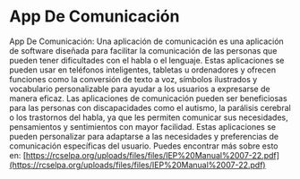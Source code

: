 # App De Comunicación
App De Comunicación: Una aplicación de comunicación es una aplicación de software diseñada para facilitar la comunicación de las personas que pueden tener dificultades con el habla o el lenguaje. Estas aplicaciones se pueden usar en teléfonos inteligentes, tabletas u ordenadores y ofrecen funciones como la conversión de texto a voz, símbolos ilustrados y vocabulario personalizable para ayudar a los usuarios a expresarse de manera eficaz. Las aplicaciones de comunicación pueden ser beneficiosas para las personas con discapacidades como el autismo, la parálisis cerebral o los trastornos del habla, ya que les permiten comunicar sus necesidades, pensamientos y sentimientos con mayor facilidad. Estas aplicaciones se pueden personalizar para adaptarse a las necesidades y preferencias de comunicación específicas del usuario.
Puedes encontrar más sobre esto en: [https://rcselpa.org/uploads/files/files/IEP%20Manual%2007-22.pdf](https://rcselpa.org/uploads/files/files/IEP%20Manual%2007-22.pdf)